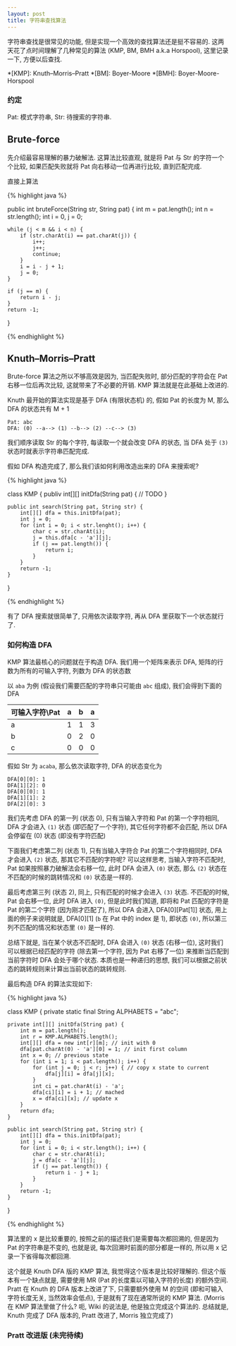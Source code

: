 ```yaml
---
layout: post
title: 字符串查找算法
---
```


字符串查找是很常见的功能, 但是实现一个高效的查找算法还是挺不容易的.
这两天花了点时间理解了几种常见的算法 (KMP, BM, BMH a.k.a Horspool), 这里记录一下, 方便以后查找.

*[KMP]: Knuth–Morris–Pratt
*[BM]: Boyer-Moore
*[BMH]: Boyer-Moore-Horspool

### 约定

Pat: 模式字符串, Str: 待搜索的字符串.

## Brute-force

先介绍最容易理解的暴力破解法. 这算法比较直观, 就是将 Pat 与 Str 的字符一个个比较,
如果匹配失败就将 Pat 向右移动一位再进行比较, 直到匹配完成.

直接上算法

{% highlight java %}

public int bruteForce(String str, String pat) {
    int m = pat.length();
    int n = str.length();
    int i = 0, j = 0;

    while (j < m && i < n) {
        if (str.charAt(i) == pat.charAt(j)) {
            i++;
            j++;
            continue;
        }
        i = i - j + 1;
        j = 0;
    }

    if (j == m) {
        return i - j;
    }
    return -1;
}

{% endhighlight %}

## Knuth–Morris–Pratt

Brute-force 算法之所以不够高效是因为, 当匹配失败时, 部分匹配的字符会在 Pat 右移一位后再次比较,
这就带来了不必要的开销. KMP 算法就是在此基础上改进的.

Knuth 最开始的算法实现是基于 DFA (有限状态机) 的, 假如 Pat 的长度为 M, 那么 DFA 的状态共有 M + 1

    Pat: abc
    DFA: (0) --a--> (1) --b--> (2) --c--> (3)

我们顺序读取 Str 的每个字符, 每读取一个就会改变 DFA 的状态, 当 DFA 处于 `(3)` 状态时就表示字符串匹配完成.

假如 DFA 构造完成了, 那么我们该如何利用改造出来的 DFA 来搜索呢?

{% highlight java %}

class KMP {
    publiv int[][] initDfa(String pat) {
        // TODO
    }

    public int search(String pat, String str) {
        int[][] dfa = this.initDfa(pat);
        int j = 0;
        for (int i = 0; i < str.lenght(); i++) {
            char c = str.charAt(i);
            j = this.dfa[c - 'a'][j];
            if (j == pat.length()) {
                return i;
            }
        }
        return -1;
    }
}

{% endhighlight %}

有了 DFA 搜索就很简单了, 只用依次读取字符, 再从 DFA 里获取下一个状态就行了.

### 如何构造 DFA

KMP 算法最核心的问题就在于构造 DFA. 我们用一个矩阵来表示 DFA, 矩阵的行数为所有的可输入字符, 列数为 DFA 的状态数

以 `aba` 为例 (假设我们需要匹配的字符串只可能由 `abc` 组成), 我们会得到下面的 DFA

|可输入字符\Pat| a | b | a |
| - | - | - | - |
| a | 1 | 1 | 3 |
| b | 0 | 2 | 0 |
| c | 0 | 0 | 0 |

假如 Str 为 `acaba`, 那么依次读取字符, DFA 的状态变化为

    DFA[0][0]: 1
    DFA[1][2]: 0
    DFA[0][0]: 1
    DFA[1][1]: 2
    DFA[2][0]: 3

我们先考虑 DFA 的第一列 (状态 0), 只有当输入字符和 Pat 的第一个字符相同, DFA 才会进入 `(1)` 状态 (即匹配了一个字符),
其它任何字符都不会匹配, 所以 DFA 会停留在 (0) 状态 (即没有字符匹配)

下面我们考虑第二列 (状态 1), 只有当输入字符合 Pat 的第二个字符相同时, DFA 才会进入 `(2)` 状态, 那其它不匹配的字符呢?
可以这样思考, 当输入字符不匹配时, Pat 如果按照暴力破解法会右移一位, 此时 DFA 会进入 `(0)` 状态, 那么 `(2)`
状态在不匹配的时候的跳转情况和 `(0)` 状态是一样的.

最后考虑第三列 (状态 2), 同上, 只有匹配的时候才会进入 `(3)` 状态. 不匹配的时候, Pat 会右移一位, 此时 DFA 进入 `(0)`,
但是此时我们知道, 即将和 Pat 匹配的字符是 Pat 的第二个字符 (因为刚才匹配了), 所以 DFA 会进入 DFA[0][Pat[1]] 状态,
用上面的例子来说明就是, DFA[0][1] (`b` 在 Pat 中的 index 是 1), 即状态 `(0)`, 所以第三列不匹配的情况和状态里 `(0)` 
是一样的.

总结下就是, 当在某个状态不匹配时, DFA 会进入 `(0)` 状态 (右移一位), 这时我们可以根据已经匹配的字符 (除去第一个字符, 
因为 Pat 右移了一位) 来推断当匹配到当前字符时 DFA 会处于哪个状态. 本质也是一种递归的思想, 
我们可以根据之前状态的跳转规则来计算出当前状态的跳转规则.

最后构造 DFA 的算法实现如下:

{% highlight java %}

class KMP {
    private static final String ALPHABETS = "abc";

    private int[][] initDfa(String pat) {
        int m = pat.length();
        int r = KMP.ALPHABETS.length();
        int[][] dfa = new int[r][m]; // init with 0
        dfa[pat.charAt(0) - 'a'][0] = 1; // init first column
        int x = 0; // previous state
        for (int i = 1; i < pat.length(); i++) {
            for (int j = 0; j < r; j++) { // copy x state to current
                dfa[j][i] = dfa[j][x];
            }
            int ci = pat.charAt(i) - 'a';
            dfa[ci][i] = i + 1; // mached
            x = dfa[ci][x]; // update x
        }
        return dfa;
    }

    public int search(String pat, String str) {
        int[][] dfa = this.initDfa(pat);
        int j = 0;
        for (int i = 0; i < str.length(); i++) {
            char c = str.charAt(i);
            j = dfa[c - 'a'][j];
            if (j == pat.length()) {
                return i - j + 1;
            }
        }
        return -1;
    }

}

{% endhighlight %}

算法里的 x 是比较重要的, 按照之前的描述我们是需要每次都回溯的, 但是因为 Pat 的字符串是不变的, 
也就是说, 每次回溯时前面的部分都是一样的, 所以用 x 记录一下省得每次都回溯.

这个就是 Knuth DFA 版的 KMP 算法, 我觉得这个版本是比较好理解的. 但这个版本有一个缺点就是, 
需要使用 MR (Pat 的长度乘以可输入字符的长度) 的额外空间. Pratt 在 Knuth 的 DFA 版本上改进了下, 
只需要额外使用 M 的空间 (即和可输入字符长度无关, 当然效率会低点), 于是就有了现在通常所说的 KMP 算法. 
(Morris 在 KMP 算法里做了什么? 呃, Wiki 的说法是, 
他是独立完成这个算法的. 总结就是, Knuth 完成了 DFA 版本的, Pratt 改进了, Morris 独立完成了)

### Pratt 改进版 (未完待续)
